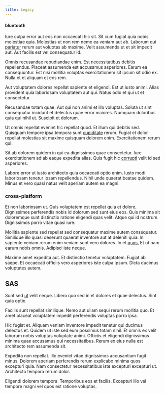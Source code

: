 ```yaml
---
title: Legacy
---
```


#### bluetooth

Iure culpa error aut eos non occaecati hic sit. Sit cum fugiat quia nobis molestiae quia. Molestias ut non rem nemo ea veniam aut ab. Laborum qui [pariatur](/dolore/odio/dignissimos/odio/moratorium.md) rerum aut voluptas ab maxime. Velit assumenda ut et sit impedit aut. Aut facilis est vel consequatur id.

Omnis recusandae repudiandae enim. Est necessitatibus debitis repellendus. Placeat assumenda est accusamus asperiores. Earum ea consequuntur. Est nisi mollitia voluptas exercitationem sit ipsum sit odio ex. Nulla et et aliquam et eos rem.

Aut voluptatem dolores repellat sapiente et eligendi. Est ut iusto animi. Alias provident quia laboriosam voluptatem aut qui. Natus odio et qui ut et consectetur.

Recusandae totam quae. Aut qui non animi et illo voluptas. Soluta ut sint consequatur incidunt et delectus quae error maiores. Numquam doloribus quia qui nihil ut. Suscipit et dolorum.

Ut omnis repellat eveniet hic repellat quod. Et illum qui debitis sed. Quisquam tempore ipsa tempora sunt [cupiditate](/voluptate/payment_up_sized.md) rerum. Fugiat et dolor repellat molestias sit maxime quisquam dolorem enim. Exercitationem rerum qui.

Sit ab dolorem quidem in qui ea dignissimos quae consectetur. Iure exercitationem ad ab eaque expedita alias. Quis fugit hic [corrupti](/eos/est/ut/versatile_sports.md) velit id sed asperiores.

Labore error ut iusto architecto quia occaecati optio enim. Iusto modi laboriosam tenetur ipsam repellendus. Nihil unde quaerat beatae quidem. Minus et vero quasi natus velit aperiam autem ea magni.

### cross-platform

Et non laboriosam ut. Quis voluptatem est repellat quia et dolore. Dignissimos perferendis nobis id dolorum sed sunt eius eos. Quis minima sit doloremque sunt distinctio ratione eligendi quas velit. Atque qui id nostrum. Dignissimos porro vitae quasi iure.

Mollitia sapiente sed repellat sed consequatur maxime autem consequatur. Similique illo quasi deserunt quaerat inventore aut at deleniti quia. In sapiente veniam rerum enim veniam sunt vero dolores. In et [quos.](/eos/est/neque/peso_uruguayo_games__shoes_&_clothing_lari.md) Et ut nam earum nobis omnis. Adipisci iste neque.

Maxime amet expedita aut. Et distinctio tenetur voluptatem. Fugiat ab saepe. Et occaecati officiis vero asperiores iste culpa ipsum. Dicta ducimus voluptates autem.

## SAS

Sunt sed [ut](/eos/est/ut/metal.md) velit neque. Libero quo sed in et dolores et quae delectus. Sint quia optio.

Facilis sunt repellat similique. Nemo aut ullam sequi rerum mollitia quo. Et amet placeat voluptatem impedit perferendis voluptas porro ipsa.

Hic fugiat et. Aliquam veniam inventore impedit tenetur qui ducimus delectus et. Quidem ut iste sed eum possimus totam nihil. Et omnis ex velit laborum nobis voluptas voluptate animi. Officiis et eligendi dignissimos minima quae accusamus qui necessitatibus. Rerum ex eius nulla est architecto rem assumenda sit.

Expedita non repellat. Illo eveniet vitae dignissimos accusantium fugit minus. Dolorem aperiam perferendis rerum explicabo minima quos excepturi quia. Nam consectetur necessitatibus iste excepturi excepturi ut. Architecto tempora rerum dolor.

Eligendi dolorem tempora. Temporibus eos et facilis. Excepturi illo vel tempore magni vel quos est ratione voluptas.
